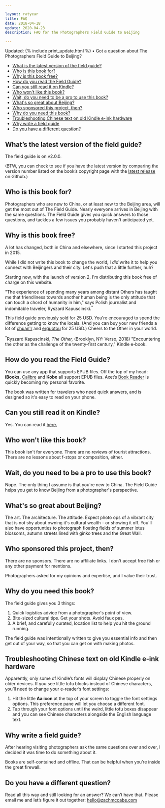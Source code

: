 ```yaml
---

layout: ratyear
title: FAQ
date: 2018-04-18
update: 2020-04-23
description: FAQ for the Photographers Field Guide to Beijing

---
```


Updated: {% include print_update.html %} • Got a question about The Photographers Field Guide to Beijing?


* [What is the latest version of the field guide?](https://www.zachmccabe.com/beijing/faq.html#what-is-the-latest-version-of-the-field-guide)
* [Who is this book for?](https://www.zachmccabe.com/beijing/faq.html#who-is-this-book-for)
* [Why is this book free?](https://www.zachmccabe.com/beijing/faq.html#why-is-this-book-free)
* [How do you read the Field Guide?](https://www.zachmccabe.com/beijing/faq.html#how-do-you-read-the-field-guide)
* [Can you still read it on Kindle?](https://www.zachmccabe.com/beijing/faq.html#can-you-still-read-it-on-kindle)
* [Who won't like this book?](https://www.zachmccabe.com/beijing/faq.html#who-wont-like-this-book)
* [Wait, do you need to be a pro to use this book?](https://www.zachmccabe.com/beijing/faq.html#wait-do-you-need-to-be-a-pro-to-use-this-book)
* [What's so great about Beijing?](https://www.zachmccabe.com/beijing/faq.html#whats-so-great-about-beijing)
* [Who sponsored this project, then?](https://www.zachmccabe.com/beijing/faq.html#who-sponsored-this-project-then)
* [Why do you need this book?](https://www.zachmccabe.com/beijing/faq.html#why-do-you-need-this-book)
* [Troubleshooting Chinese text on old Kindle e-ink hardware](https://www.zachmccabe.com/beijing/faq.html#troubleshooting-chinese-text-on-old-kindle-e-ink-hardware)
* [Why write a field guide](https://www.zachmccabe.com/beijing/faq.html#why-write-a-field-guide)
* [Do you have a different question?](https://www.zachmccabe.com/beijing/faq.html#do-you-have-a-different-question)


## What’s the latest version of the field guide?

The field guide is on v2.0.0.

(BTW, you can check to see if you have the latest version by comparing the version number listed on the book’s copyright page with the [latest release](https://github.com/zachmccabe/beijing/releases/latest) on Github.)


## Who is this book for?

Photographers who are new to China, or at least new to the Beijing area, will get the most out of The Field Guide. Nearly everyone arrives in Beijing with the same questions. The Field Guide gives you quick answers to those questions, and tackles a few issues you probably haven't anticipated yet.


## Why is this book free?

A lot has changed, both in China and elsewhere, since I started this project in 2015.

While I did not write this book to change the world, I *did* write it to help you connect with Beijingers and their city. Let's push that a little further, huh?

Starting now, with the launch of version 2, I'm distributing this book free of charge on this website.

"The experience of spending many years among distant Others has taught me that friendliness towards another human being is the only attitude that can touch a chord of humanity in him," says Polish journalist and indomitable traveler, Ryszard Kapuscinski.<sup>*</sup>

This field guide previously sold for 25 USD. You're encouraged to spend the difference getting to know the locals. (And you can buy your new friends a lot of [chuan'r] and [erguotou] for 25 USD.) Cheers to the Other in your world.

<sup>*</sup>Ryszard Kapuscinski, _The Other,_ (Brooklyn, NY: Verso, 2018) "Encountering the other as the challenge of the twenty-first century," Kindle e-book.

[chuan'r]: https://www.wikipedia.org/wiki/Chuan_(food)

[erguotou]: https://www.wikipedia.org/wiki/Erguotou


## How do you read the Field Guide?

You can use any app that supports EPUB files. Off the top of my head: **iBooks,** [Calibre](https://calibre-ebook.com/) and **Kobo** all support EPUB files. Axet’s [Book Reader](https://axet.gitlab.io/android-book-reader/) is quickly becoming my personal favorite.

The book was written for travelers who need quick answers, and is designed so it's easy to read on your phone.


## Can you still read it on Kindle?

Yes. You can read it [here.](https://www.amazon.com/Photographers-Field-Guide-Beijing-McCabe-ebook/dp/B072FVKP45/)


## Who won't like this book?

This book isn't for everyone. There are no reviews of tourist attractions. There are no lessons about f-stops or composition, either.


## Wait, do you need to be a pro to use this book?

Nope. The only thing I assume is that you're new to China. The Field Guide helps you get to know Beijing from a photographer's perspective.


## What's so great about Beijing?

The art. The architecture. The attitude. Expect photo ops of a vibrant city that is not shy about owning it's cultural wealth – or showing it off. You'll also have opportunties to photograph floating fields of summer lotus blossoms, autumn streets lined with ginko trees and the Great Wall.


## Who sponsored this project, then?

There are no sponsors. There are no affiliate links. I don't accept free fish or any other payment for mentions.

Photographers asked for my opinions and expertise, and I value their trust.


## Why do you need this book?

The field guide gives you 3 things:

1. Quick logistics advice from a photographer's point of view.
2. Bite-sized cultural tips. Get your shots. Avoid faux pas.
3. A brief, and carefully curated, location list to help you hit the ground running.

The field guide was intentionally written to give you essential info and then get out of your way, so that you can get on with making photos.



## Troubleshooting Chinese text on old Kindle e-ink hardware

Apparently, only some of Kindle’s fonts will display Chinese properly on older devices. If you see little tofu blocks instead of Chinese characters, you’ll need to change your e-reader’s font settings:

 1. Hit the little **Aa icon** at the top of your screen to toggle the font settings options. This preference pane will let you choose a different font.
 2. Tap through your font options until the weird, little tofu boxes disappear and you can see Chinese characters alongside the English language text.


## Why write a field guide?

After hearing visiting photographers ask the same questions over and over, I decided it was time to do something about it. 

Books are self-contained and offline. That can be helpful when you’re inside the great firewall.


## Do you have a different question?

Read all this way and still looking for an answer? We can’t have that. Please email me and let’s figure it out together: <hello@zachmccabe.com>
